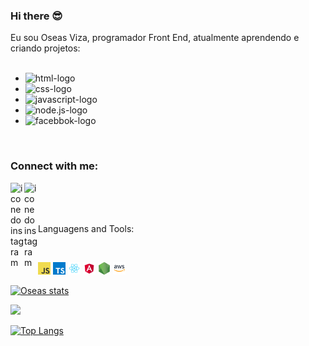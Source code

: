### Hi there 😎

Eu sou Oseas Viza, programador Front End, atualmente aprendendo e criando projetos:
<br>
<br>
  - <img src="https://img.shields.io/badge/HTML5-E34F26?style=for-the-badge&logo=html5&logoColor=white" alt="html-logo"/>
  - <img src="https://img.shields.io/badge/CSS3-1572B6?style=for-the-badge&logo=css3&logoColor=white" alt="css-logo"/>
  - <img src="https://img.shields.io/badge/JavaScript-F7DF1E?style=for-the-badge&logo=javascript&logoColor=black" alt="javascript-logo"/>
  - <img src="https://img.shields.io/badge/Node.js-43853D?style=for-the-badge&logo=node.js&logoColor=white" alt="node.js-logo"/>
  - <img src="https://img.shields.io/badge/Facebook-1877F2?style=for-the-badge&logo=facebook&logoColor=white" alt="facebbok-logo"/>

  <br/>

  ### Connect with me:
  <p>
    <a href="https://www.linkedin.com/in/oseas-oliveira-viza-6a941b1a6"/>
    <img align="left" alt="icone do instagram" width="22px" src="https://cdn.jsdelivr.net/npm/simple-icons@v3/icons/linkedin.svg" />
    </a>
    <a href="https://www.instagram.com/oseasviza"/>
    <img align="left" alt="icone do instagram" width="22px" src="https://cdn.jsdelivr.net/npm/simple-icons@v3/icons/instagram.svg" />
    </a>
   </p>
   <br/>
   <br/>

   <p align="left">
   <br/>
   Languagens and Tools:
   </p>
   <br/>

   <code><img height="20" src="https://raw.githubusercontent.com/github/explore/80688e429a7d4ef2fca1e82350fe8e3517d3494d/topics/javascript/javascript.png"></code>
   <code><img height="20" src="https://raw.githubusercontent.com/github/explore/80688e429a7d4ef2fca1e82350fe8e3517d3494d/topics/typescript/typescript.png"></code>
   <code><img height="20" src="https://raw.githubusercontent.com/github/explore/80688e429a7d4ef2fca1e82350fe8e3517d3494d/topics/react/react.png"></code>
   <code><img height="20" src="https://raw.githubusercontent.com/github/explore/80688e429a7d4ef2fca1e82350fe8e3517d3494d/topics/angular/angular.png"></code>
   <code><img height="20" src="https://raw.githubusercontent.com/github/explore/80688e429a7d4ef2fca1e82350fe8e3517d3494d/topics/nodejs/nodejs.png"></code>
   <code><img height="20" src="https://raw.githubusercontent.com/github/explore/80688e429a7d4ef2fca1e82350fe8e3517d3494d/topics/aws/aws.png"></code>

   [![Oseas stats](https://github-readme-stats.vercel.app/api?username=oseasviza)](https://github.com/anuraghazra/github-readme-stats)

   ![](https://komarev.com/ghpvc/?username=your-github-oseasviza)

   [![Top Langs](https://github-readme-stats.vercel.app/api/top-langs/?username=oseasviza)](https://github.com/anuraghazra/github-readme-stats)

  

